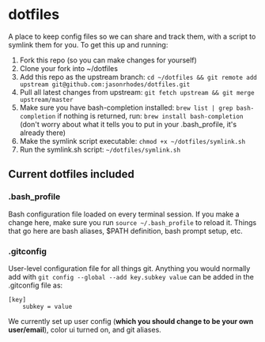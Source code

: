 dotfiles
========

A place to keep config files so we can share and track them, with a script to symlink them for you. To get this up and running:

1. Fork this repo (so you can make changes for yourself)
1. Clone your fork into ~/dotfiles
1. Add this repo as the upstream branch: `cd ~/dotfiles && git remote add upstream git@github.com:jasonrhodes/dotfiles.git`
1. Pull all latest changes from upstream: `git fetch upstream && git merge upstream/master`
1. Make sure you have bash-completion installed: `brew list | grep bash-completion` if nothing is returned, run: `brew install bash-completion` (don't worry about what it tells you to put in your .bash_profile, it's already there)
1. Make the symlink script executable: `chmod +x ~/dotfiles/symlink.sh`
1. Run the symlink.sh script: `~/dotfiles/symlink.sh`

## Current dotfiles included

### .bash_profile

Bash configuration file loaded on every terminal session. If you make a change here, make sure you run `source ~/.bash_profile` to reload it. Things that go here are bash aliases, $PATH definition, bash prompt setup, etc.

### .gitconfig

User-level configuration file for all things git. Anything you would normally add with `git config --global --add key.subkey value` can be added in the .gitconfig file as:

```
[key] 
	subkey = value
```

We currently set up user config (**which you should change to be your own user/email**), color ui turned on, and git aliases.